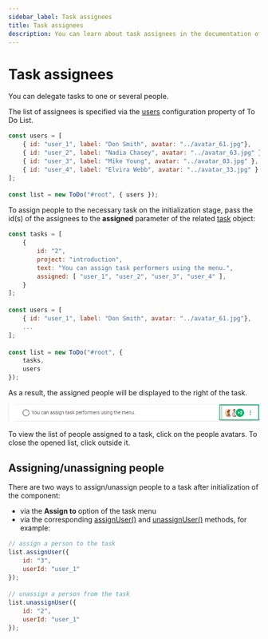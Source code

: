 ```yaml
---
sidebar_label: Task assignees
title: Task assignees
description: You can learn about task assignees in the documentation of the DHTMLX JavaScript To Do List library. Browse developer guides and API reference, try out code examples and live demos, and download a free 30-day evaluation version of DHTMLX To Do List.
---
```


# Task assignees

You can delegate tasks to one or several people.

The list of assignees is specified via the [users](../../api/configs/users_config/) configuration property of To Do List.

~~~js
const users = [
    { id: "user_1", label: "Don Smith", avatar: "../avatar_61.jpg"},
    { id: "user_2", label: "Nadia Chasey", avatar: "../avatar_63.jpg" },
    { id: "user_3", label: "Mike Young", avatar: "../avatar_03.jpg" },
    { id: "user_4", label: "Elvira Webb", avatar: "../avatar_33.jpg" }
];

const list = new ToDo("#root", { users });
~~~

To assign people to the necessary task on the initialization stage, pass the id(s) of the assignees to the **assigned** parameter of the related [task](../../api/configs/tasks_config/) object:

~~~js {6}
const tasks = [
    {
        id: "2",
        project: "introduction",
        text: "You can assign task performers using the menu.",
        assigned: [ "user_1", "user_2", "user_3", "user_4" ],
    }
];

const users = [
    { id: "user_1", label: "Don Smith", avatar: "../avatar_61.jpg"},
    ...
];

const list = new ToDo("#root", {
    tasks,
    users
});
~~~

As a result, the assigned people will be displayed to the right of the task.

![users](../assets/users.png)

To view the list of people assigned to a task, click on the people avatars. To close the opened list, click outside it.

## Assigning/unassigning people

There are two ways to assign/unassign people to a task after initialization of the component:

- via the **Assign to** option of the task menu
- via the corresponding [assignUser()](../../api/methods/assignuser_method/) and [unassignUser()](../../api/methods/unassignuser_method/) methods, for example:

~~~js
// assign a person to the task
list.assignUser({
    id: "3",
    userId: "user_1"
});

// unassign a person from the task
list.unassignUser({
    id: "2",
    userId: "user_1"
});
~~~
